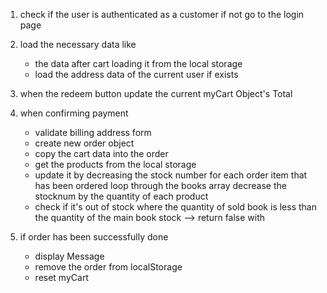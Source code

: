 1. check if the user is authenticated as a customer if not go to the login page
2. load the necessary data like
   - the data after cart loading it from the local storage
   - load the address data of the current user if exists
3. when the redeem button update the current myCart Object's Total
4. when confirming payment

   - validate billing address form
   - create new order object
   - copy the cart data into the order
   - get the products from the local storage
   - update it by decreasing the stock number for each order item that has been ordered loop through the books array decrease the stocknum by the quantity of each product
   - check if it's out of stock where the quantity of sold book is less than the quantity of the main book stock --> return false with 

5. if order has been successfully done
   - display Message
   - remove the order from localStorage
   - reset myCart